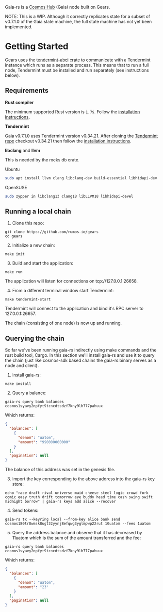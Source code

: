 Gaia-rs is a [Cosmos Hub](https://github.com/cosmos/gaia) (Gaia) node built on Gears.

NOTE: This is a WIP. Although it correctly replicates state for a subset of v0.7.1.0 of the Gaia state machine, the full state machine has not yet been implemented.

# Getting Started

Gears uses the [tendermint-abci](https://crates.io/crates/tendermint-abci) crate to communicate with a Tendermint instance which runs as a separate process. This means that to run a full node, Tendermint must be installed and run separately (see instructions below).

## Requirements

**Rust compiler**

The minimum supported Rust version is `1.79`. Follow the [installation instructions](https://doc.rust-lang.org/book/ch01-01-installation.html).

**Tendermint**

Gaia v0.7.1.0 uses Tendermint version v0.34.21. After cloning the [Tendermint repo](https://github.com/tendermint/tendermint) checkout v0.34.21 then follow the [installation instructions](https://github.com/tendermint/tendermint/blob/v0.34.21/docs/introduction/install.md).

**libclang** and **llvm**

This is needed by the rocks db crate.

Ubuntu

```bash
sudo apt install llvm clang libclang-dev build-essential libhidapi-dev
```

OpenSUSE

```bash
sudo zypper in libclang13 clang18 libLLVM18 libhidapi-devel
```

## Running a local chain

1. Clone this repo:

```console
git clone https://github.com/rumos-io/gears
cd gears
```

2. Initialize a new chain:

```console
make init
```

3. Build and start the application:

```console
make run
```

The application will listen for connections on tcp://127.0.0.1:26658.

4. From a different terminal window start Tendermint:

```console
make tendermint-start
```

Tendermint will connect to the application and bind it's RPC server to 127.0.0.1:26657.

The chain (consisting of one node) is now up and running.

## Querying the chain

So far we've been running gaia-rs indirectly using make commands and the rust build tool, Cargo. In this
section we'll install gaia-rs and use it to query the chain (just like cosmos-sdk based chains the gaia-rs binary serves as a
node and client).

1. Install gaia-rs:

```console
make install
```

2. Query a balance:

```console
gaia-rs query bank balances cosmos1syavy2npfyt9tcncdtsdzf7kny9lh777pahuux
```

Which returns:

```json
{
  "balances": [
    {
      "denom": "uatom",
      "amount": "990000000000"
    }
  ],
  "pagination": null
}
```

The balance of this address was set in the genesis file.

3. Import the key corresponding to the above address into the gaia-rs key store:

```console
echo "race draft rival universe maid cheese steel logic crowd fork comic easy truth drift tomorrow eye buddy head time cash swing swift midnight borrow" | gaia-rs keys add alice --recover
```

4. Send tokens:

```console
gaia-rs tx --keyring local --from-key alice bank send cosmos180tr8wmsk8ugt32yynj8efqwg3yglmpwp22rut 10uatom --fees 1uatom
```

5. Query the address balance and observe that it has decreased by 11uatom which is the sum of the amount transferred and the fee:

```console
gaia-rs query bank balances cosmos1syavy2npfyt9tcncdtsdzf7kny9lh777pahuux
```

Which returns:

```json
{
  "balances": [
    {
      "denom": "uatom",
      "amount": "23"
    }
  ],
  "pagination": null
}

```
